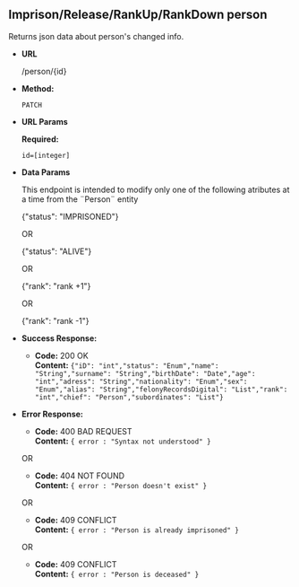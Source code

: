 **Imprison/Release/RankUp/RankDown person**
----
  Returns json data about person's changed info.

* **URL**

  /person/{id}

* **Method:**

  `PATCH`
  
*  **URL Params**

   **Required:**
 
   `id=[integer]`

* **Data Params**

    This endpoint is intended to modify only one of the following atributes at a time from the ¨Person¨ entity
    
     {"status": "IMPRISONED"}
     
  OR
  
     {"status": "ALIVE"} <!--- Understood as released from prison --->
     
  OR
  
     {"rank": "rank +1"}
     
  OR
  
     {"rank": "rank -1"}
     

* **Success Response:**

  * **Code:** 200 OK<br />
    **Content:** `{"iD": "int","status": "Enum","name": "String","surname": "String","birthDate": "Date","age": "int","adress": "String","nationality": "Enum","sex": "Enum","alias": "String","felonyRecordsDigital": "List","rank": "int","chief": "Person","subordinates": "List"}`
 
* **Error Response:**

  * **Code:** 400 BAD REQUEST <br />
    **Content:** `{ error : "Syntax not understood" }`

  OR

  * **Code:** 404 NOT FOUND <br />
    **Content:** `{ error : "Person doesn't exist" }`

  OR

    * **Code:** 409 CONFLICT <br />
    **Content:** `{ error : "Person is already imprisoned" }`

  OR
    
    * **Code:** 409 CONFLICT <br />
    **Content:** `{ error : "Person is deceased" }`



